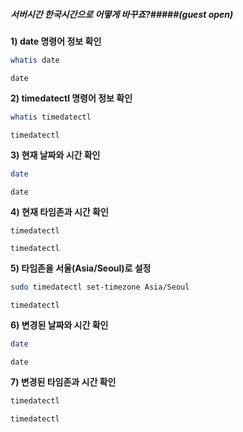 ##### 서버시간 한국시간으로 어떻게 바꾸죠?#####(guest open)

**1) date 명령어 정보 확인**

```bash
whatis date
```

```tech
date
```

**2) timedatectl 명령어 정보 확인**

```bash
whatis timedatectl
```

```tech
timedatectl
```

**3) 현재 날짜와 시간 확인**

```bash
date
```

```tech
date
```

**4) 현재 타임존과 시간 확인**

```bash
timedatectl
```

```tech
timedatectl
```

**5) 타임존을 서울(Asia/Seoul)로 설정**

```bash
sudo timedatectl set-timezone Asia/Seoul
```

```tech
timedatectl
```

**6) 변경된 날짜와 시간 확인**

```bash
date
```

```tech
date
```

**7) 변경된 타임존과 시간 확인**

```bash
timedatectl
```

```tech
timedatectl
```
